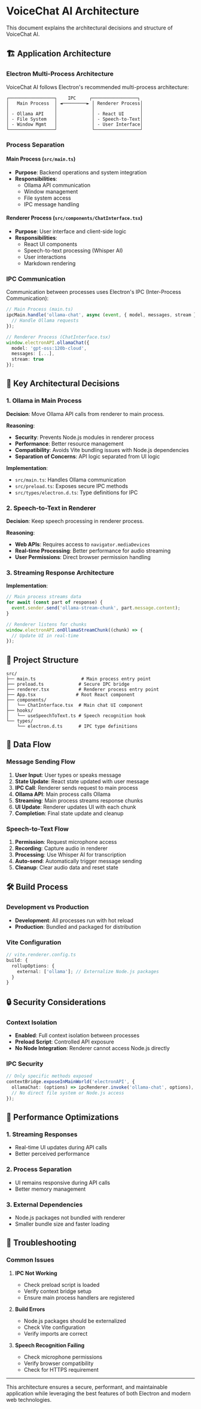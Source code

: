 # VoiceChat AI Architecture

This document explains the architectural decisions and structure of VoiceChat AI.

## 🏗️ Application Architecture

### Electron Multi-Process Architecture

VoiceChat AI follows Electron's recommended multi-process architecture:

```
┌─────────────────┐    IPC     ┌─────────────────┐
│   Main Process  │ ◄─────────► │ Renderer Process│
│                 │             │                 │
│ - Ollama API    │             │ - React UI      │
│ - File System   │             │ - Speech-to-Text│
│ - Window Mgmt   │             │ - User Interface│
└─────────────────┘             └─────────────────┘
```

### Process Separation

#### Main Process (`src/main.ts`)

- **Purpose**: Backend operations and system integration
- **Responsibilities**:
  - Ollama API communication
  - Window management
  - File system access
  - IPC message handling

#### Renderer Process (`src/components/ChatInterface.tsx`)

- **Purpose**: User interface and client-side logic
- **Responsibilities**:
  - React UI components
  - Speech-to-text processing (Whisper AI)
  - User interactions
  - Markdown rendering

### IPC Communication

Communication between processes uses Electron's IPC (Inter-Process Communication):

```typescript
// Main Process (main.ts)
ipcMain.handle('ollama-chat', async (event, { model, messages, stream }) => {
  // Handle Ollama requests
});

// Renderer Process (ChatInterface.tsx)
window.electronAPI.ollamaChat({
  model: 'gpt-oss:120b-cloud',
  messages: [...],
  stream: true
});
```

## 🔧 Key Architectural Decisions

### 1. Ollama in Main Process

**Decision**: Move Ollama API calls from renderer to main process.

**Reasoning**:

- **Security**: Prevents Node.js modules in renderer process
- **Performance**: Better resource management
- **Compatibility**: Avoids Vite bundling issues with Node.js dependencies
- **Separation of Concerns**: API logic separated from UI logic

**Implementation**:

- `src/main.ts`: Handles Ollama communication
- `src/preload.ts`: Exposes secure IPC methods
- `src/types/electron.d.ts`: Type definitions for IPC

### 2. Speech-to-Text in Renderer

**Decision**: Keep speech processing in renderer process.

**Reasoning**:

- **Web APIs**: Requires access to `navigator.mediaDevices`
- **Real-time Processing**: Better performance for audio streaming
- **User Permissions**: Direct browser permission handling

### 3. Streaming Response Architecture

**Implementation**:

```typescript
// Main process streams data
for await (const part of response) {
  event.sender.send('ollama-stream-chunk', part.message.content);
}

// Renderer listens for chunks
window.electronAPI.onOllamaStreamChunk((chunk) => {
  // Update UI in real-time
});
```

## 📁 Project Structure

```
src/
├── main.ts                 # Main process entry point
├── preload.ts             # Secure IPC bridge
├── renderer.tsx           # Renderer process entry point
├── App.tsx               # Root React component
├── components/
│   └── ChatInterface.tsx  # Main chat UI component
├── hooks/
│   └── useSpeechToText.ts # Speech recognition hook
└── types/
    └── electron.d.ts      # IPC type definitions
```

## 🔄 Data Flow

### Message Sending Flow

1. **User Input**: User types or speaks message
2. **State Update**: React state updated with user message
3. **IPC Call**: Renderer sends request to main process
4. **Ollama API**: Main process calls Ollama
5. **Streaming**: Main process streams response chunks
6. **UI Update**: Renderer updates UI with each chunk
7. **Completion**: Final state update and cleanup

### Speech-to-Text Flow

1. **Permission**: Request microphone access
2. **Recording**: Capture audio in renderer
3. **Processing**: Use Whisper AI for transcription
4. **Auto-send**: Automatically trigger message sending
5. **Cleanup**: Clear audio data and reset state

## 🛠️ Build Process

### Development vs Production

- **Development**: All processes run with hot reload
- **Production**: Bundled and packaged for distribution

### Vite Configuration

```typescript
// vite.renderer.config.ts
build: {
  rollupOptions: {
    external: ['ollama']; // Externalize Node.js packages
  }
}
```

## 🔒 Security Considerations

### Context Isolation

- **Enabled**: Full context isolation between processes
- **Preload Script**: Controlled API exposure
- **No Node Integration**: Renderer cannot access Node.js directly

### IPC Security

```typescript
// Only specific methods exposed
contextBridge.exposeInMainWorld('electronAPI', {
  ollamaChat: (options) => ipcRenderer.invoke('ollama-chat', options),
  // No direct file system or Node.js access
});
```

## 🚀 Performance Optimizations

### 1. Streaming Responses

- Real-time UI updates during API calls
- Better perceived performance

### 2. Process Separation

- UI remains responsive during API calls
- Better memory management

### 3. External Dependencies

- Node.js packages not bundled with renderer
- Smaller bundle size and faster loading

## 🔧 Troubleshooting

### Common Issues

1. **IPC Not Working**
   - Check preload script is loaded
   - Verify context bridge setup
   - Ensure main process handlers are registered

2. **Build Errors**
   - Node.js packages should be externalized
   - Check Vite configuration
   - Verify imports are correct

3. **Speech Recognition Failing**
   - Check microphone permissions
   - Verify browser compatibility
   - Check for HTTPS requirement

---

This architecture ensures a secure, performant, and maintainable application while leveraging the best features of both Electron and modern web technologies.
